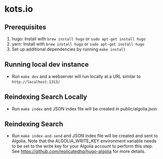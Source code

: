 # kots.io

## Prerequisites
1. hugo: Install with `brew install hugo` or `sudo apt-get install hugo`
2. yarn: Install with `brew install hugo` or `sudo apt-get install hugo`
3. Set up additional dependencies by running `make install`

## Running local dev instance
* Run `make dev` and a webserver will run locally at a URL similar to `http://localhost:1313/`

## Reindexing Search Locally
* Run `make index` and JSON index file will be created in public/algolia.json

## Reindexing Search
* Run `make index-and-send` and JSON index file will be created and sent to Algolia. Note that the ALGOLIA_WRITE_KEY environment variable needs to be set to the write key for your Algolia account to perform this step. See https://github.com/replicatedhq/hugo-algolia for more details. 




